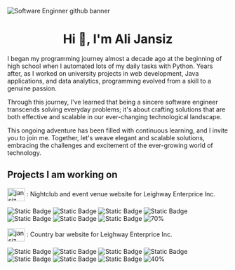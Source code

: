 ![Software Enginner github banner](https://github.com/Jansiz/Jansiz/assets/46177966/1727340b-43cf-4963-ade0-1fbb8c52a335)

<h1 align="center">Hi 👋, I'm Ali Jansiz</h1>
<p align="centre">I began my programming journey almost a decade ago at the beginning of high school when I automated lots of my daily tasks with Python. Years after, as I worked on university projects in web development, Java applications, and data analytics, programming evolved from a skill to a genuine passion.
  
Through this journey, I've learned that being a sincere software engineer transcends solving everyday problems; it's about crafting solutions that are both effective and scalable in our ever-changing technological landscape.

This ongoing adventure has been filled with continuous learning, and I invite you to join me. Together, let's weave elegant and scalable solutions, embracing the challenges and excitement of the ever-growing world of technology. </p>

<h2>Projects I am working on</h2>
<p align="centre">
<img align="center" src="https://github.com/Jansiz/Jansiz/assets/46177966/a3bc14f1-747b-4508-9e44-c6c1361bf574" alt="jansiz" height="30" width="40" />
<br.
<p> : Nightclub and event venue website for Leighway Enterprice Inc. </p> 

  
 ![Static Badge](https://img.shields.io/badge/Typescript-lightblue) ![Static Badge](https://img.shields.io/badge/Figma-pink)
 ![Static Badge](https://img.shields.io/badge/React-blue) ![Static Badge](https://img.shields.io/badge/Node.js-lightgreen) ![Static Badge](https://img.shields.io/badge/MangoDB-darkgreen) ![Static Badge](https://img.shields.io/badge/HTML-orange) ![Static Badge](https://img.shields.io/badge/CSS-darkblue) ![70%](https://progress-bar.dev/70)



 

 <img align="center" src="https://github.com/Jansiz/Jansiz/assets/46177966/9577bbf7-a45f-418b-9a4d-6726d2065c14" alt="jansiz" height="30" width="40" />
 <br.
<p> : Country bar website for Leighway Enterprice Inc. </p>

 ![Static Badge](https://img.shields.io/badge/Typescript-lightblue) ![Static Badge](https://img.shields.io/badge/Figma-pink)
 ![Static Badge](https://img.shields.io/badge/React-blue) ![Static Badge](https://img.shields.io/badge/Node.js-lightgreen) ![Static Badge](https://img.shields.io/badge/MangoDB-darkgreen) ![Static Badge](https://img.shields.io/badge/HTML-orange) ![Static Badge](https://img.shields.io/badge/CSS-darkblue) ![40%](https://progress-bar.dev/40)





